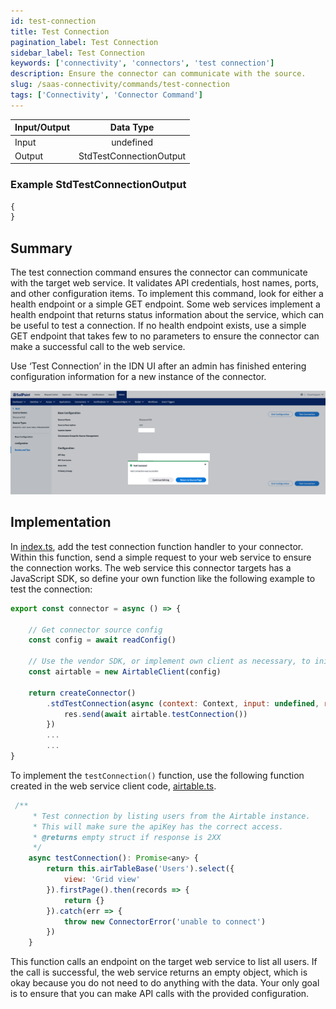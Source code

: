 ```yaml
---
id: test-connection
title: Test Connection
pagination_label: Test Connection
sidebar_label: Test Connection
keywords: ['connectivity', 'connectors', 'test connection']
description: Ensure the connector can communicate with the source.
slug: /saas-connectivity/commands/test-connection
tags: ['Connectivity', 'Connector Command']
---
```


| Input/Output |        Data Type        |
| :----------- | :---------------------: |
| Input        |        undefined        |
| Output       | StdTestConnectionOutput |

### Example StdTestConnectionOutput

```javascript
{
}
```

## Summary

The test connection command ensures the connector can communicate with the target web service. It validates API credentials, host names, ports, and other configuration items. To implement this command, look for either a health endpoint or a simple GET endpoint. Some web services implement a health endpoint that returns status information about the service, which can be useful to test a connection. If no health endpoint exists, use a simple GET endpoint that takes few to no parameters to ensure the connector can make a successful call to the web service.

Use ‘Test Connection’ in the IDN UI after an admin has finished entering configuration information for a new instance of the connector.

![Test Connection](./img/test_command_idn.png)

## Implementation

In [index.ts](https://github.com/sailpoint-oss/airtable-example-connector/blob/main/src/index.ts), add the test connection function handler to your connector. Within this function, send a simple request to your web service to ensure the connection works. The web service this connector targets has a JavaScript SDK, so define your own function like the following example to test the connection:

```javascript
export const connector = async () => {

    // Get connector source config
    const config = await readConfig()

    // Use the vendor SDK, or implement own client as necessary, to initialize a client
    const airtable = new AirtableClient(config)

    return createConnector()
        .stdTestConnection(async (context: Context, input: undefined, res: Response<StdTestConnectionOutput>) => {
            res.send(await airtable.testConnection())
        })
        ...
        ...
}
```

To implement the `testConnection()` function, use the following function created in the web service client code, [airtable.ts](https://github.com/sailpoint-oss/airtable-example-connector/blob/main/src/airtable.ts).

```javascript
 /**
     * Test connection by listing users from the Airtable instance.
     * This will make sure the apiKey has the correct access.
     * @returns empty struct if response is 2XX
     */
    async testConnection(): Promise<any> {
        return this.airTableBase('Users').select({
            view: 'Grid view'
        }).firstPage().then(records => {
            return {}
        }).catch(err => {
            throw new ConnectorError('unable to connect')
        })
    }
```

This function calls an endpoint on the target web service to list all users. If the call is successful, the web service returns an empty object, which is okay because you do not need to do anything with the data. Your only goal is to ensure that you can make API calls with the provided configuration.
